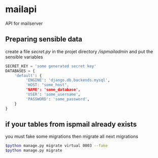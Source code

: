 # mailapi

API for mailserver

## Preparing sensible data

create a file _secret.py_ in the projet directory _/ispmailadmin_ and put the sensible variables

```python
SECRET_KEY = 'some generated secret key' 
DATABASES = { 
    'default': {
         'ENGINE': 'django.db.backends.mysql',
         'HOST: "some_host",
         'NAME': 'some_database', 
         'USER': 'some_username', 
         'PASSWORD': 'some_password',
    } 
}
```
## if your tables from ispmail already exists

you must fake some migrations then migrate all next migrations

```bash
$python manage.py migrate virtual 0003 --fake
$python manage.py migrate
```
